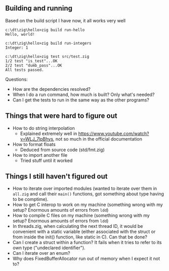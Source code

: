 ## Building and running

Based on the build script I have now, it all works very well

```
c:\dt\zig\hello>zig build run-hello
Hello, world!

c:\dt\zig\hello>zig build run-integers
Integer: 1

c:\dt\zig\hello>zig test src/test.zig
1/2 test "is_test"...OK
2/2 test "dumb_pass"...OK
All tests passed.
```

Questions:

* How are the dependencies resolved?
* When I do a run command, how much is built? Only what's needed?
* Can I get the tests to run in the same way as the other programs?

## Things that were hard to figure out

* How to do string interpolation
    * Explained extremely well in https://www.youtube.com/watch?v=WLJ_7lpBhys, not so much in the official documentation
* How to format floats
    * Deduced from source code (std/fmt.zig)
* How to import another file
    * Tried stuff until it worked

## Things I still haven't figured out

* How to iterate over imported modules (wanted to iterate over them in `all.zig` and call their `main()` functions, got something about type having to be comptime).
* How to get C interop to work on my machine (something wrong with my setup? Enormous amounts of errors from `ldd`)
* How to compile C files on my machine (something wrong with my setup? Enormous amounts of errors from `ldd`)
* In threads.zig, when calculating the next thread ID, it would be convenient with a static variable (either associated with the struct or from inside the init() function, like static in C). Can that be done?
* Can I create a struct within a function? It fails when it tries to refer to its own type ("undeclared identifier").
* Can I iterate over an enum?
* Why does FixedBufferAllocator run out of memory when I expect it not to?